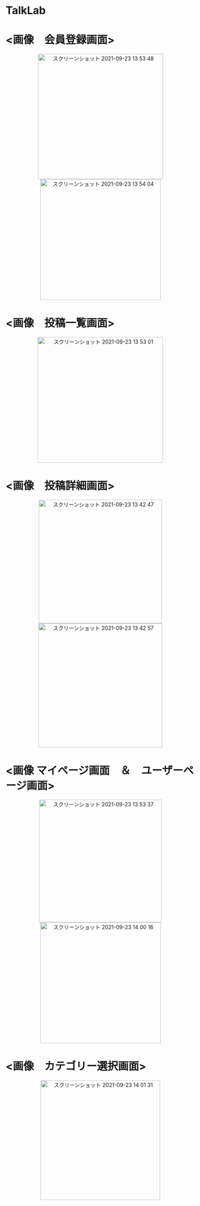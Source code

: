 # TalkLab 


# <画像　会員登録画面>

<div align="center">
<img width="333" alt="スクリーンショット 2021-09-23 13 53 48" src="https://user-images.githubusercontent.com/67153136/134456396-4b820462-e47e-499d-b4f1-15b0163bba3a.png">
<img width="321" alt="スクリーンショット 2021-09-23 13 54 04" src="https://user-images.githubusercontent.com/67153136/134456403-0d884333-b01f-4a80-a690-9bcc0a814374.png">

</div>

# <画像　投稿一覧画面>

<div align="center">
<img width="334" alt="スクリーンショット 2021-09-23 13 53 01" src="https://user-images.githubusercontent.com/67153136/134456973-fb35afdc-2c2b-4539-a028-25c8dfbc12df.png">

</div>

# <画像　投稿詳細画面>

<div align="center">
  <img width="328" alt="スクリーンショット 2021-09-23 13 42 47" src="https://user-images.githubusercontent.com/67153136/134456520-311c4aad-3f73-425c-92b9-31411d002d15.png">

<img width="330" alt="スクリーンショット 2021-09-23 13 42 57" src="https://user-images.githubusercontent.com/67153136/134456460-360c0722-9267-4d53-81c4-b6139c4945c8.png">

</div>

# <画像 マイページ画面　＆　ユーザーページ画面>

<div align="center">
<img width="326" alt="スクリーンショット 2021-09-23 13 53 37" src="https://user-images.githubusercontent.com/67153136/134456580-e1edb98a-6c88-41e0-b1ed-f594a018d644.png">
  <img width="321" alt="スクリーンショット 2021-09-23 14 00 16" src="https://user-images.githubusercontent.com/67153136/134456936-4419bcda-80a2-46ed-a4e1-05cb6c1dcae2.png">


</div>

# <画像　カテゴリー選択画面>

<div align="center">
<img width="318" alt="スクリーンショット 2021-09-23 14 01 31" src="https://user-images.githubusercontent.com/67153136/134456839-cc207162-942f-4f37-bfb6-f95a77a45f9d.png">

</div>
